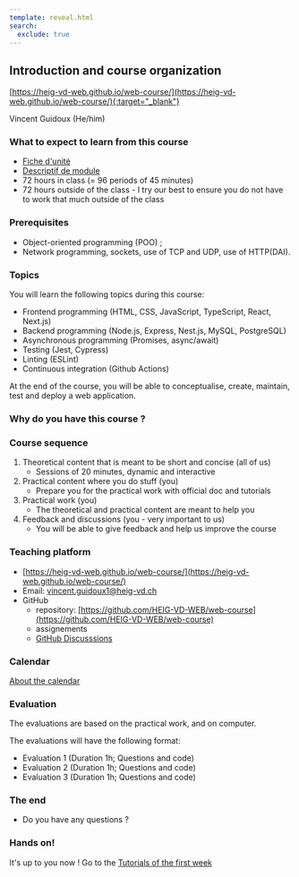 ```yaml
---
template: reveal.html
search:
  exclude: true
---
```


## Introduction and course organization

[https://heig-vd-web.github.io/web-course/](https://heig-vd-web.github.io/web-course/){:target="_blank"}

Vincent Guidoux (He/him)

<!--  -->
### What to expect to learn from this course

- [Fiche d'unité](https://gaps.heig-vd.ch/consultation/fiches/uv/uv.php?id=6763)
- [Descriptif de module](https://gaps.heig-vd.ch/consultation/fiches/mv/mv.php?id=2351&plan=683)
- 72 hours in class (= 96 periods of 45 minutes)
- 72 hours outside of the class - I try our best to ensure you do not have to work that much outside of the class

<!--  -->
### Prerequisites

- Object-oriented programming (POO) ;
- Network programming, sockets, use of TCP and UDP, use of HTTP(DAI).

<!--  -->
### Topics

You will learn the following topics during this course:

- Frontend programming (HTML, CSS, JavaScript, TypeScript, React, Next.js)
- Backend programming (Node.js, Express, Nest.js, MySQL, PostgreSQL)
- Asynchronous programming (Promises, async/await)
- Testing (Jest, Cypress)
- Linting (ESLint)
- Continuous integration (Github Actions)

At the end of the course, you will be able to conceptualise, create, maintain, test and deploy a web application.

<!--  -->
### Why do you have this course ?

<!--  -->
### Course sequence

1. Theoretical content that is meant to be short and concise (all of us)
    - Sessions of 20 minutes, dynamic and interactive
2. Practical content where you do stuff (you)
    - Prepare you for the practical work with official doc and tutorials
3. Practical work (you)
    - The theoretical and practical content are meant to help you
4. Feedback and discussions (you - very important to us)
    - You will be able to give feedback and help us improve the course

<!--  -->
### Teaching platform

- [https://heig-vd-web.github.io/web-course/](https://heig-vd-web.github.io/web-course/)
- Email: [vincent.guidoux1@heig-vd.ch](mailto:vincent.guidoux1@heig-vd.ch)
- GitHub
  - repository: [https://github.com/HEIG-VD-WEB/web-course](https://github.com/HEIG-VD-WEB/web-course)
  - assignements
  - [GitHub Discusssions](https://github.com/orgs/HEIG-VD-WEB/discussions)

<!--  -->
### Calendar

[About the calendar](../web-course/reference/about-the-calendar)

<!--  -->
### Evaluation

The evaluations are based on the practical work, and on computer.  

The evaluations will have the following format:

- Evaluation 1 (Duration 1h; Questions and code)
- Evaluation 2 (Duration 1h; Questions and code)
- Evaluation 3 (Duration 1h; Questions and code)

<!--  -->
### The end

- Do you have any questions ?

<!--  -->
### Hands on!

It's up to you now ! Go to the [Tutorials of the first week](/web-course/weeks/week-1/#tutorials)
